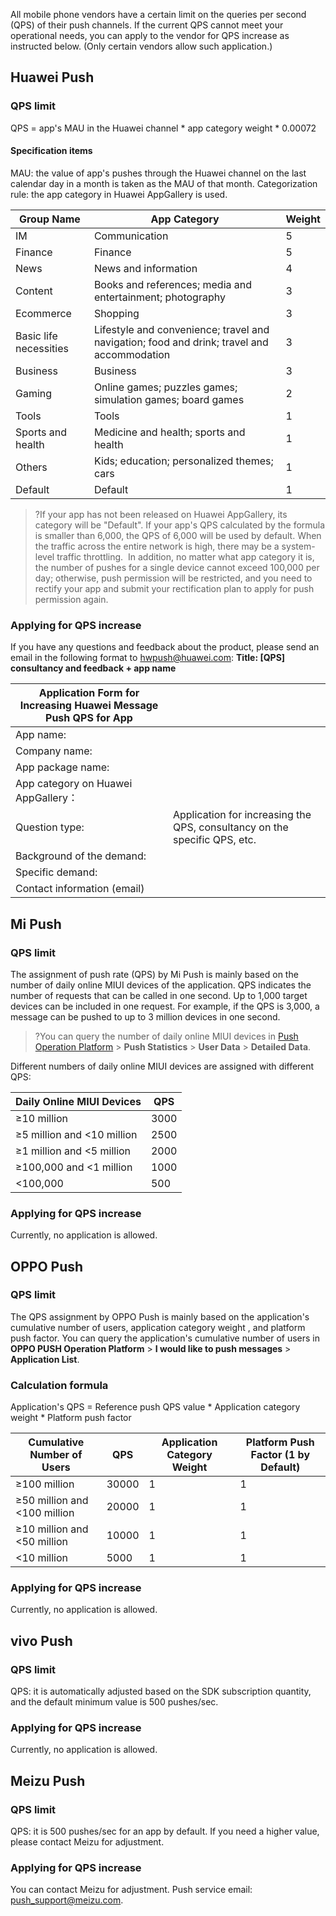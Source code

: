 All mobile phone vendors have a certain limit on the queries per second (QPS) of their push channels. If the current QPS cannot meet your operational needs, you can apply to the vendor for QPS increase as instructed below. (Only certain vendors allow such application.)

## Huawei Push

### QPS limit

QPS = app's MAU in the Huawei channel * app category weight * 0.00072

#### Specification items

MAU: the value of app's pushes through the Huawei channel on the last calendar day in a month is taken as the MAU of that month.
Categorization rule: the app category in Huawei AppGallery is used.

| Group Name | App Category | Weight |
|-----|-----|-----|
| IM | Communication | 5 |
| Finance | Finance | 5 |
| News | News and information | 4 |
| Content | Books and references; media and entertainment; photography | 3 |
| Ecommerce | Shopping | 3 |
| Basic life necessities | Lifestyle and convenience; travel and navigation; food and drink; travel and accommodation | 3 |
| Business | Business | 3 |
| Gaming | Online games; puzzles games; simulation games; board games | 2 |
| Tools | Tools | 1 |
| Sports and health | Medicine and health; sports and health | 1 |
| Others | Kids; education; personalized themes; cars | 1 |
| Default | Default | 1 |

>?If your app has not been released on Huawei AppGallery, its category will be "Default".
If your app's QPS calculated by the formula is smaller than 6,000, the QPS of 6,000 will be used by default.
When the traffic across the entire network is high, there may be a system-level traffic throttling. 
In addition, no matter what app category it is, the number of pushes for a single device cannot exceed 100,000 per day; otherwise, push permission will be restricted, and you need to rectify your app and submit your rectification plan to apply for push permission again.

### Applying for QPS increase
If you have any questions and feedback about the product, please send an email in the following format to hwpush@huawei.com:
**Title: [QPS] consultancy and feedback + app name**

| Application Form for Increasing Huawei Message Push QPS for App |   |   
| --- | --- | 
| App name: |   |  
| Company name: |   |  
| App package name: |   | 
| App category on Huawei AppGallery： |   | 
| Question type: | Application for increasing the QPS, consultancy on the specific QPS, etc. |  
| Background of the demand: |   |  
| Specific demand: |   |  
| Contact information (email) |   |  

## Mi Push
### QPS limit
The assignment of push rate (QPS) by Mi Push is mainly based on the number of daily online MIUI devices of the application.
QPS indicates the number of requests that can be called in one second. Up to 1,000 target devices can be included in one request. For example, if the QPS is 3,000, a message can be pushed to up to 3 million devices in one second.
>?You can query the number of daily online MIUI devices in [Push Operation Platform](https://admin.xmpush.xiaomi.com/zh_CN/app/unauth) > **Push Statistics** > **User Data** > **Detailed Data**.

Different numbers of daily online MIUI devices are assigned with different QPS:

|Daily Online MIUI Devices|QPS|
| ---------|----------|
|≥10 million|3000|
|≥5 million and <10 million|2500|
|≥1 million and <5 million|2000|
|≥100,000 and <1 million|1000|
|<100,000|500|


### Applying for QPS increase
Currently, no application is allowed.
## OPPO Push
### QPS limit
The QPS assignment by OPPO Push is mainly based on the application's cumulative number of users, application category weight , and platform push factor. You can query the application's cumulative number of users in **OPPO PUSH Operation Platform** > **I would like to push messages** > **Application List**.
### Calculation formula
Application's QPS = Reference push QPS value * Application category weight * Platform push factor

|Cumulative Number of Users |QPS|Application Category Weight|Platform Push Factor (1 by Default)|
| ---------|----------| ---------|----------|
|≥100 million|30000| 1 | 1 |
|≥50 million and <100 million|20000| 1 | 1 |
|≥10 million and <50 million|10000| 1 | 1 |
|<10 million|5000| 1 | 1 |


### Applying for QPS increase
Currently, no application is allowed.
## vivo Push
### QPS limit
QPS: it is automatically adjusted based on the SDK subscription quantity, and the default minimum value is 500 pushes/sec.
### Applying for QPS increase
Currently, no application is allowed.

## Meizu Push
### QPS limit
QPS: it is 500 pushes/sec for an app by default. If you need a higher value, please contact Meizu for adjustment.

### Applying for QPS increase
You can contact Meizu for adjustment.
Push service email: push_support@meizu.com.

